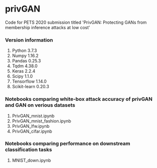# privGAN
Code for PETS 2020 submission titled 'PrivGAN: Protecting GANs from membership inference attacks at low cost'

### Version information 
1) Python 3.7.3 
2) Numpy 1.16.2 
3) Pandas 0.25.3 
4) Tqdm 4.38.0 
5) Keras 2.2.4 
6) Scipy 1.1.0 
7) Tensorflow 1.14.0 
8) Scikit-learn 0.20.3 


### Notebooks comparing white-box attack accuracy of privGAN and GAN on verious datasets 
1) PrivGAN_mnist.ipynb 
2) PrivGAN_mnist_fashion.ipynb 
3) PrivGAN_lfw.ipynb 
4) PrivGAN_cifar.ipynb 


### Notebooks comparing performance on downstream classification tasks
1) MNIST_down.ipynb 
